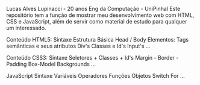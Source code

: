 Lucas Alves Lupinacci - 20 anos
Eng da Computação - UniPinhal
Este repositório tem a função de mostrar meu desenvolvimento web com HTML, CSS e JavaScript, além de servir como material de estudo para qualquer um interessado.

Conteúdo HTML5:
  Sintaxe
  Estrutura Básica
  Head / Body
  Elementos:
    Tags semânticas e seus atributos
  Div's
  Classes e Id's
  Input's
  ...

Conteúdo CSS3:
  Sintaxe
  Seletores + Classes + Id's
  Margin - Border - Padding
  Box-Model
  Backgrounds
  ...

JavaScript
  Sintaxe
  Variáveis
  Operadores
  Funções
  Objetos
  Switch
  For
  ...
